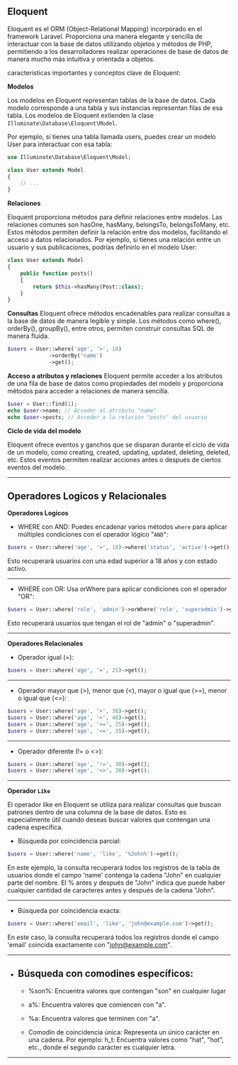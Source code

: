 ## Eloquent

Eloquent es el ORM (Object-Relational Mapping) incorporado en el framework Laravel. Proporciona una manera elegante y sencilla de interactuar con la base de datos utilizando objetos y métodos de PHP, permitiendo a los desarrolladores realizar operaciones de base de datos de manera mucho más intuitiva y orientada a objetos.

características importantes y conceptos clave de Eloquent:

**Modelos**

Los modelos en Eloquent representan tablas de la base de datos. Cada modelo corresponde a una tabla y sus instancias representan filas de esa tabla. Los modelos de Eloquent extienden la clase `Illuminate\Database\Eloquent\Model`.

Por ejemplo, si tienes una tabla llamada users, puedes crear un modelo User para interactuar con esa tabla:

```php
use Illuminate\Database\Eloquent\Model;

class User extends Model
{
    // ...
}
```

**Relaciones**

Eloquent proporciona métodos para definir relaciones entre modelos. Las relaciones comunes son hasOne, hasMany, belongsTo, belongsToMany, etc. Estos métodos permiten definir la relación entre dos modelos, facilitando el acceso a datos relacionados.
Por ejemplo, si tienes una relación entre un usuario y sus publicaciones, podrías definirlo en el modelo User:

```php
class User extends Model
{
    public function posts()
    {
        return $this->hasMany(Post::class);
    }
}
```

**Consultas**
Eloquent ofrece métodos encadenables para realizar consultas a la base de datos de manera legible y simple. Los métodos como where(), orderBy(), groupBy(), entre otros, permiten construir consultas SQL de manera fluida.

```php
$users = User::where('age', '>', 18)
             ->orderBy('name')
             ->get();

```

**Acceso a atributos y relaciones**
Eloquent permite acceder a los atributos de una fila de base de datos como propiedades del modelo y proporciona métodos para acceder a relaciones de manera sencilla.

```php
$user = User::find(1);
echo $user->name; // Acceder al atributo "name"
echo $user->posts; // Acceder a la relación "posts" del usuario
```

**Ciclo de vida del modelo**

Eloquent ofrece eventos y ganchos que se disparan durante el ciclo de vida de un modelo, como creating, created, updating, updated, deleting, deleted, etc. Estos eventos permiten realizar acciones antes o después de ciertos eventos del modelo.

---

## Operadores Logicos y Relacionales

**Operadores Logicos**

- WHERE con AND: Puedes encadenar varios métodos `where` para aplicar múltiples condiciones con el operador lógico "`AND`":

```php
$users = User::where('age', '>', 18)->where('status', 'active')->get();
```

Esto recuperará usuarios con una edad superior a 18 años y con estado activo.

---

- WHERE con OR: Usa orWhere para aplicar condiciones con el operador "OR":

```php
$users = User::where('role', 'admin')->orWhere('role', 'superadmin')->get();
```

Esto recuperará usuarios que tengan el rol de "admin" o "superadmin".

---

**Operadores Relacionales**

- Operador igual (=):

```php
$users = User::where('age', '=', 25)->get();
```

---

- Operador mayor que (>), menor que (<), mayor o igual que (>=), menor o igual que (<=):

```php
$users = User::where('age', '>', 30)->get();
$users = User::where('age', '<', 40)->get();
$users = User::where('age', '>=', 25)->get();
$users = User::where('age', '<=', 35)->get();
```

---

- Operador diferente (!= o <>):

```php
$users = User::where('age', '!=', 30)->get();
$users = User::where('age', '<>', 30)->get();
```

---

**Operador `Like`**

El operador like en Eloquent se utiliza para realizar consultas que buscan patrones dentro de una columna de la base de datos. Esto es especialmente útil cuando deseas buscar valores que contengan una cadena específica.

- Búsqueda por coincidencia parcial:

```php
$users = User::where('name', 'like', '%John%')->get();
```

En este ejemplo, la consulta recuperará todos los registros de la tabla de usuarios donde el campo 'name' contenga la cadena "John" en cualquier parte del nombre. El % antes y después de "John" indica que puede haber cualquier cantidad de caracteres antes y después de la cadena "John".

---

- Búsqueda por coincidencia exacta:

```php
$users = User::where('email', 'like', 'john@example.com')->get();
```

En este caso, la consulta recuperará todos los registros donde el campo 'email' coincida exactamente con "john@example.com".

---

- ## Búsqueda con comodines específicos:

  - %son%: Encuentra valores que contengan "son" en cualquier lugar

  - a%: Encuentra valores que comiencen con "a".

  - %a: Encuentra valores que terminen con "a".

  - Comodín de coincidencia única: Representa un único carácter en una cadena. Por ejemplo: h_t: Encuentra valores como "hat", "hot", etc., donde el segundo carácter es cualquier letra.

---
